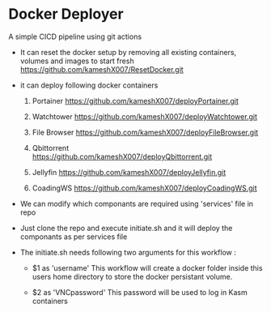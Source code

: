 # Docker Deployer
A simple CICD pipeline using git actions

- It can reset the docker setup by removing all existing containers, volumes and images to start fresh
    https://github.com/kameshX007/ResetDocker.git
    
- it can deploy following docker containers
    
    1) Portainer
        https://github.com/kameshX007/deployPortainer.git

    2) Watchtower
        https://github.com/kameshX007/deployWatchtower.git

    3) File Browser
        https://github.com/kameshX007/deployFileBrowser.git

    4) Qbittorrent    
        https://github.com/kameshX007/deployQbittorrent.git

    5) Jellyfin
        https://github.com/kameshX007/deployJellyfin.git
     
    6) CoadingWS
        https://github.com/kameshX007/deployCoadingWS.git
        
- We can modify which componants are required using 'services' file in repo
- Just clone the repo and execute initiate.sh and it will deploy the componants as per services file

- The initiate.sh needs following two arguments for this workflow : 
    - $1 as 'username'
        This workflow will create a docker folder inside this users home directory to store the docker persistant volume.
        
    - $2 as 'VNCpassword'
        This password will be used to log in Kasm containers
